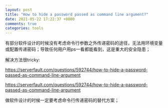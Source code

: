 ```yaml
---
layout: post
title: "How to hide a password passed as command line argument?"
date: 2021-05-22 17:22:37 +0800
comments: true
categories: tools
---
```


有部分软件设计的时候没有考虑命令行参数之外传递密码的途径，无法用环境变量或配置传递密码；导致任何用户用ps一看都能看到，这是重大的安全隐患；

解决方法很tricky:

https://serverfault.com/questions/592744/how-to-hide-a-password-passed-as-command-line-argument

https://serverfault.com/questions/592744/how-to-hide-a-password-passed-as-command-line-argument

做软件设计的时候一定要考虑命令行传递密码的替代方案；
